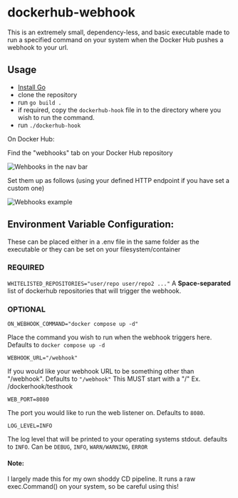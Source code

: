 # dockerhub-webhook

This is an extremely small, dependency-less, and basic executable made to run a specified command on your system when the Docker Hub pushes a webhook to your url.

## Usage

- [Install Go](https://go.dev/doc/install)
- clone the repository
- run `go build .`
- if required, copy the `dockerhub-hook` file in to the directory where you wish to run the command.
- run `./dockerhub-hook`

On Docker Hub:

Find the "webhooks" tab on your Docker Hub repository

![Wehbooks in the nav bar](https://files.iqun.xyz/H06D14V5E1AX/wh1.png)

Set them up as follows (using your defined HTTP endpoint if you have set a custom one)

![Webhooks example](https://files.iqun.xyz/PES0COQOZYXF/wh2.png)

## Environment Variable Configuration:

These can be placed either in a .env file in the same folder as the executable
or they can be set on your filesystem/container

### REQUIRED

`WHITELISTED_REPOSITORIES="user/repo user/repo2 ..."`
A **Space-separated** list of dockerhub repositories that will trigger the webhook.

### OPTIONAL

`ON_WEBHOOK_COMMAND="docker compose up -d"`

Place the command you wish to run when the webhook triggers here.
Defaults to `docker compose up -d`

`WEBHOOK_URL="/webhook"`

If you would like your webhook URL to be something other than "/webhook". Defaults to `"/webhook"`
This MUST start with a "/" Ex. /dockerhook/testhook

`WEB_PORT=8080`

The port you would like to run the web listener on. Defaults to `8080`.

`LOG_LEVEL=INFO`

The log level that will be printed to your operating systems stdout. defaults to `INFO`. Can be `DEBUG`, `INFO`, `WARN/WARNING`, `ERROR`

#### Note:

I largely made this for my own shoddy CD pipeline. It runs a raw exec.Command() on your system, so be careful using this!
